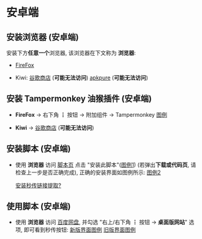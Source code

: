 # 安卓端

## 安装浏览器 (安卓端)

安装下方**任意一个**浏览器, 该浏览器在下文称为 **浏览器**:

* [FireFox](https://www.firefox.com.cn/browsers/mobile/android/)

* Kiwi: [谷歌商店](https://play.google.com/store/apps/details?id=com.kiwibrowser.browser) (**可能无法访问**) [apkpure](https://apkpure.com/cn/kiwi-browser-fast-quiet/com.kiwibrowser.browser) (**可能无法访问**)

## 安装 Tampermonkey 油猴插件 (安卓端)

* **FireFox** -> 右下角 ┇ 按钮 -> 附加组件 -> Tampermonkey [图例](https://bj.bcebos.com/baidu-rmb-video-cover-1/7ff9bc855b7e756476808cf76c21e384.png)

* **Kiwi** -> [谷歌商店](https://chrome.google.com/webstore/detail/tampermonkey/dhdgffkkebhmkfjojejmpbldmpobfkfo) (**可能无法访问**)

## 安装脚本 (安卓端)

* 使用 **浏览器** 访问 [脚本页](https://greasyfork.org/zh-CN/scripts/424574) 点击 "安装此脚本"([图例1](https://pic.rmb.bdstatic.com/bjh/a6f3f140754b8e8bdeaae39992749d1e.png)) (若弹出**下载或代码页**, 请检查上一步是否正确完成), 正确的安装界面如图例所示: [图例2](https://pic.rmb.bdstatic.com/bjh/9d3d54e9dbcdb5ce9db25a9d8ee12dfe.jpeg)
  
  <!-- Greasy Fork 样式安装脚本 -->
  <div id="install-area">
    <a class="install-link" data-script-name="秒传链接提取" data-script-namespace="moe.cangku.mengzonefire" href="https://greasyfork.org/scripts/424574-%E7%A7%92%E4%BC%A0%E9%93%BE%E6%8E%A5%E6%8F%90%E5%8F%96/code/%E7%A7%92%E4%BC%A0%E9%93%BE%E6%8E%A5%E6%8F%90%E5%8F%96.user.js">安装秒传链接提取</a><a class="install-help-link" title="如何安装" rel="nofollow" href="/rapid-upload-userscript-doc/document/Install/About.html">?</a>
  </div>

## 使用脚本 (安卓端)

* 使用 **浏览器** 访问 [百度网盘](https://pan.baidu.com/), 并勾选 "右上/右下角 ┇ 按钮 -> **桌面版网站**" 选项, 即可看到秒传按钮: [新版界面图例](https://pic.rmb.bdstatic.com/bjh/f0cd38fd5bf474a1ca73afe5ac767ebf.png) [旧版界面图例](https://pic.rmb.bdstatic.com/bjh/1cb5384f4b7cd3fc5a07b42ef45bfe93.png)
